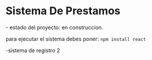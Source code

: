<h1> Sistema De Prestamos </h1>
- estado del proyecto: en construccion.

  para ejecutar el sistema debes poner:
  ```npm install react```

-sistema de registro 2
